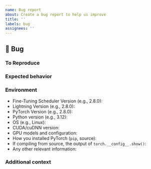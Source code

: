 ```yaml
---
name: Bug report
about: Create a bug report to help us improve
title: ''
labels: bug
assignees: ''
---
```


## 🐛 Bug

<!-- A clear and concise description of the bug. -->

### To Reproduce

<!--
Please reproduce using the BoringModel!

If you could not reproduce using the BoringModel and still think there's a bug, please post here
but remember, bugs with code are fixed faster!
-->

### Expected behavior

<!-- FILL IN -->

### Environment

<!--
Please copy and paste the output from our environment collection script:
https://raw.githubusercontent.com/speediedan/finetuning-scheduler/main/requirements/collect_env_details.py
(For security purposes, please check the contents of the script before running it)

You can get the script and run it with:
```bash
wget https://raw.githubusercontent.com/speediedan/finetuning-scheduler/main/requirements/collect_env_details.py
python collect_env_details.py
```

You can also fill out the list below manually.
-->

- Fine-Tuning Scheduler Version (e.g., 2.8.0):
- Lightning Version (e.g., 2.8.0):
- PyTorch Version (e.g., 2.8.0):
- Python version (e.g., 3.12):
- OS (e.g., Linux):
- CUDA/cuDNN version:
- GPU models and configuration:
- How you installed PyTorch (`pip`, source):
- If compiling from source, the output of `torch.__config__.show()`:
- Any other relevant information:

### Additional context

<!-- Add any other context about the problem here. -->
